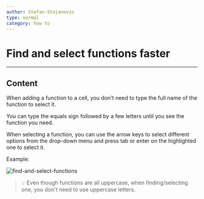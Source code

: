 ```yaml
---
author: Stefan-Stojanovic
type: normal
category: how to
---
```


# Find and select functions faster


---

## Content

When adding a function to a cell, you don't need to type the full name of the function to select it.

You can type the equals sign followed by a few letters until you see the function you need.

When selecting a function, you can use the arrow keys to select different options from the drop-down menu and press tab or enter on the highlighted one to select it.

Example:

![find-and-select-functions](https://img.enkipro.com/f9ff3d081bd5673e91c715a0dd8db19e.gif)

> 💡 Even though functions are all uppercase, when finding/selecting one, you don't need to use uppercase letters.
